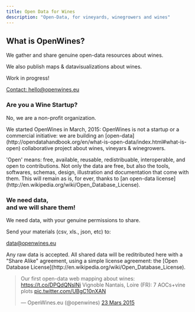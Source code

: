 ```yaml
---
title: Open Data for Wines
description: "Open-Data, for vineyards, winegrowers and wines"
---
```


<div class="row">
    <div class="col-md-offset-2 col-md-8">
        <div class="well text-center">
            <h2>What is OpenWines?</h2>
            <p>We gather and share genuine open-data resources about wines.</p>
            <p>We also publish maps & datavisualizations about wines.</p>
            <p class="lead">Work in progress!</p>
            <a href="mailto:hello@openwines.eu" class="btn btn-default">Contact: hello@openwines.eu</a>
        </div>
    </div>
</div>
<div class="home-bottom">
    <div class="row">
        <div class="col-md-6">
            <h3>Are you a Wine Startup?</h3>
            <p class="lead">No, we are a non-profit organization.</p>
            <p>We started OpenWines in March, 2015: OpenWines is not a startup or a commercial initiative: we are building an [open-data](http://opendatahandbook.org/en/what-is-open-data/index.html#what-is-open) collaborative project about wines, vineyars & winegrowers.</p>
            <p>'Open' means: free, available, reusable, redistribuable, interoperable, and open to contributions. Not only the data are free, but also the tools, softwares, schemas, design, illustration and documentation that come with them. This will remain as is, for ever, thanks to [an open-data license](http://en.wikipedia.org/wiki/Open_Database_License).</p>
        </div>
        <div class="col-md-6">
            <h3>We need data,<br>and we will share them!</h3>
            <p>We need data, with your genuine permissions to share.</p>
            <p>Send your materials (csv, xls., json, etc) to:</p>
            <a href="mailto:data@openwines.eu" class="btn btn-default btn-sm">data@openwines.eu</a>
            <p>Any raw data is accepted. All shared data will be reditributed here with a "Share Alike" 
            agreement, using a simple license agreement: the [Open Database License](http://en.wikipedia.org/wiki/Open_Database_License).</p>
        </div>
    </div>
</div>

<blockquote class="twitter-tweet" lang="fr"><p>Our first open-data web mapping about wines: &#10;<a href="https://t.co/DPQdQNsINi">https://t.co/DPQdQNsINi</a>&#10;Vignoble Nantais, Loire (FR): 7 AOCs+vine plots <a href="http://t.co/UBgC10nXAN">pic.twitter.com/UBgC10nXAN</a></p>&mdash; OpenWines.eu (@openwines) <a href="https://twitter.com/openwines/status/580138795321937920">23 Mars 2015</a></blockquote>

<script async src="//platform.twitter.com/widgets.js" charset="utf-8"></script>

